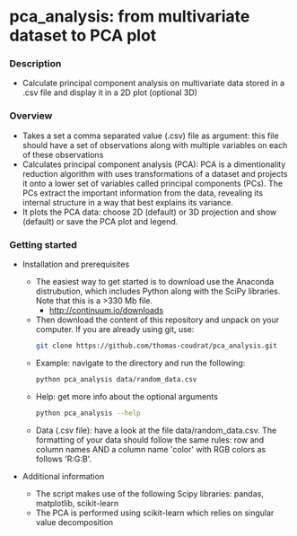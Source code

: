 # pca_analysis: from multivariate dataset to PCA plot

### Description
* Calculate principal component analysis on multivariate data stored in a .csv
    file and display it in a 2D plot (optional 3D)

### Overview
* Takes a set a comma separated value (.csv) file as argument: this file should have a set of observations along with multiple variables on each of these observations
* Calculates principal component analysis (PCA): PCA is a dimentionality reduction algorithm with uses transformations of a dataset and projects it onto a lower set of variables called principal components (PCs). The PCs extract the important information from the data, revealing its internal structure in a way that best explains its variance.
* It plots the PCA data: choose 2D (default) or 3D projection and show (default) or save the PCA plot and legend.

### Getting started
* Installation and prerequisites
    * The easiest way to get started is to download use the Anaconda distrubution, which includes Python along with the SciPy libraries. Note that this is a >330 Mb file.
        * http://continuum.io/downloads
    * Then download the content of this repository and unpack on your computer. If you are already using git, use:
        ```bash
        git clone https://github.com/thomas-coudrat/pca_analysis.git
        ```
    * Example: navigate to the directory and run the following:
        ```bash
        python pca_analysis data/random_data.csv
        ```
    * Help: get more info about the optional arguments
        ```bash
        python pca_analysis --help
        ```
    * Data (.csv file): have a look at the file data/random_data.csv. The formatting of your data should follow the same rules: row and column names AND a column name 'color' with RGB colors as follows 'R:G:B'.

* Additional information
    * The script makes use of the following Scipy libraries: pandas, matplotlib, scikit-learn
    * The PCA is performed using scikit-learn which relies on singular value decomposition
